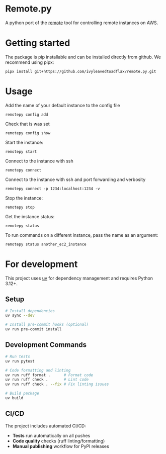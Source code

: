 # Remote.py

A python port of the [remote](https://github.com/wellcometrust/remote) tool for controlling remote instances on AWS.

# Getting started

The package is pip installable and can be installed directly from github. We recommend using pipx:

```
pipx install git+https://github.com/ivyleavedtoadflax/remote.py.git
```

# Usage

Add the name of your default instance to the config file

```
remotepy config add
```

Check that is was set

```
remotepy config show
```

Start the instance:

```
remotepy start
```

Connect to the instance with ssh

```
remotepy connect
```

Connect to the instance with ssh and port forwarding and verbosity

```
remotepy connect -p 1234:localhost:1234 -v
```

Stop the instance:

```
remotepy stop
```

Get the instance status:

```
remotepy status
```

To run commands on a different instance, pass the name as an argument:

```
remotepy status another_ec2_instance
```


# For development

This project uses [uv](https://docs.astral.sh/uv/) for dependency management and requires Python 3.12+.

## Setup

```bash
# Install dependencies
uv sync --dev

# Install pre-commit hooks (optional)
uv run pre-commit install
```

## Development Commands

```bash
# Run tests
uv run pytest

# Code formatting and linting
uv run ruff format .      # Format code
uv run ruff check .       # Lint code
uv run ruff check . --fix # Fix linting issues

# Build package
uv build
```

## CI/CD

The project includes automated CI/CD:
- **Tests** run automatically on all pushes
- **Code quality** checks (ruff linting/formatting) 
- **Manual publishing** workflow for PyPI releases
